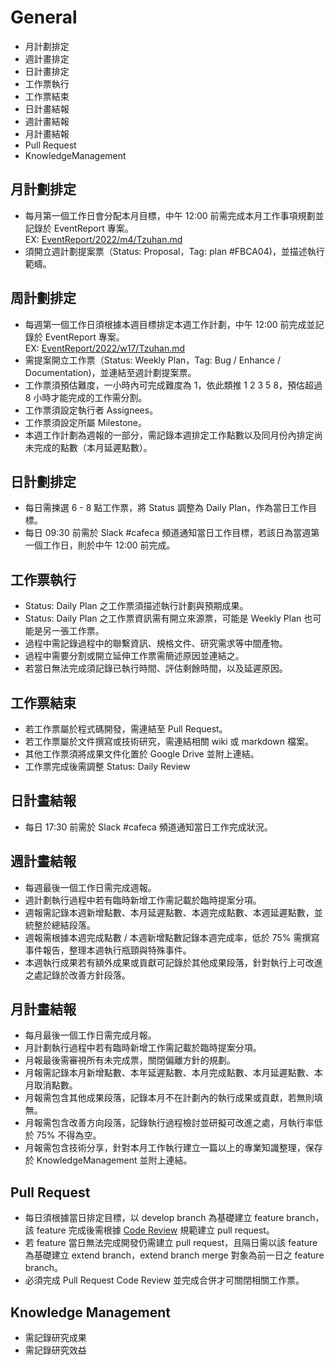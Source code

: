 # General
- 月計劃排定
- 週計畫排定
- 日計畫排定
- 工作票執行
- 工作票結束
- 日計畫結報
- 週計畫結報
- 月計畫結報
- Pull Request
- KnowledgeManagement

## 月計劃排定
- 每月第一個工作日會分配本月目標，中午 12:00 前需完成本月工作事項規劃並記錄於 EventReport 專案。  
EX: [EventReport/2022/m4/Tzuhan.md](https://github.com/CAFECA-IO/EventReport/blob/main/2022/m4/Tzuhan.md)
- 須開立週計劃提案票（Status: Proposal，Tag: plan #FBCA04)，並描述執行範疇。

## 周計劃排定
- 每週第一個工作日須根據本週目標排定本週工作計劃，中午 12:00 前完成並記錄於 EventReport 專案。  
EX: [EventReport/2022/w17/Tzuhan.md](https://github.com/CAFECA-IO/EventReport/blob/main/2022/w17/Tzuhan.md)
- 需提案開立工作票（Status: Weekly Plan，Tag: Bug / Enhance / Documentation)，並連結至週計劃提案票。
- 工作票須預估難度，一小時內可完成難度為 1，依此類推 1 2 3 5 8，預估超過 8 小時才能完成的工作需分割。
- 工作票須設定執行者 Assignees。
- 工作票須設定所屬 Milestone。
- 本週工作計劃為週報的一部分，需記錄本週排定工作點數以及同月份內排定尚未完成的點數（本月延遲點數）。

## 日計劃排定
- 每日需揀選 6 - 8 點工作票，將 Status 調整為 Daily Plan，作為當日工作目標。
- 每日 09:30 前需於 Slack #cafeca 頻道通知當日工作目標，若該日為當週第一個工作日，則於中午 12:00 前完成。

## 工作票執行
- Status: Daily Plan 之工作票須描述執行計劃與預期成果。
- Status: Daily Plan 之工作票資訊需有開立來源票，可能是 Weekly Plan 也可能是另一張工作票。
- 過程中需記錄過程中的聯繫資訊、規格文件、研究需求等中間產物。
- 過程中需要分割或開立延伸工作票需簡述原因並連結之。
- 若當日無法完成須記錄已執行時間、評估剩餘時間，以及延遲原因。

## 工作票結束
- 若工作票屬於程式碼開發，需連結至 Pull Request。
- 若工作票屬於文件撰寫或技術研究，需連結相關 wiki 或 markdown 檔案。
- 其他工作票須將成果文件化置於 Google Drive 並附上連結。
- 工作票完成後需調整 Status: Daily Review

## 日計畫結報
- 每日 17:30 前需於 Slack #cafeca 頻道通知當日工作完成狀況。

## 週計畫結報
- 每週最後一個工作日需完成週報。
- 週計劃執行過程中若有臨時新增工作需記載於臨時提案分項。
- 週報需記錄本週新增點數、本月延遲點數、本週完成點數、本週延遲點數，並統整於總結段落。
- 週報需根據本週完成點數 / 本週新增點數記錄本週完成率，低於 75% 需撰寫事件報告，整理本週執行瓶頸與特殊事件。
- 本週執行成果若有額外成果或貢獻可記錄於其他成果段落，針對執行上可改進之處記錄於改善方針段落。

## 月計畫結報
- 每月最後一個工作日需完成月報。
- 月計劃執行過程中若有臨時新增工作需記載於臨時提案分項。
- 月報最後需審視所有未完成票，關閉偏離方針的規劃。
- 月報需記錄本月新增點數、本年延遲點數、本月完成點數、本月延遲點數、本月取消點數。
- 月報需包含其他成果段落，記錄本月不在計劃內的執行成果或貢獻，若無則填無。
- 月報需包含改善方向段落，記錄執行過程檢討並研擬可改進之處，月執行率低於 75% 不得為空。
- 月報需包含技術分享，針對本月工作執行建立一篇以上的專業知識整理，保存於 KnowledgeManagement 並附上連結。

## Pull Request
- 每日須根據當日排定目標，以 develop branch 為基礎建立 feature branch，該 feature 完成後需根據 [Code Review](https://github.com/CAFECA-IO/WorkGuidelines/blob/main/technology/code-review.md) 規範建立 pull request。
- 若 feature 當日無法完成開發仍需建立 pull request，且隔日需以該 feature 為基礎建立 extend branch，extend branch merge 對象為前一日之 feature branch。
- 必須完成 Pull Request Code Review 並完成合併才可關閉相關工作票。

## Knowledge Management
- 需記錄研究成果
- 需記錄研究效益
